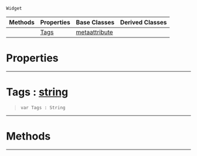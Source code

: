  `Widget`

|Methods|Properties|Base Classes|Derived Classes|
|---|---|---|---|
| |[ Tags](https://github.com/PlasmaEngine/PlasmaDocs/tree/master/docs/C%2B%2B/code_reference/class_reference/metascripttagattribute.markdown#tags-plasma-engine-documen)|[metaattribute](https://github.com/PlasmaEngine/PlasmaDocs/tree/master/docs/C%2B%2B/code_reference/class_reference/metaattribute.markdown)| |


 #  Properties


---  
 #  Tags : [string](https://github.com/PlasmaEngine/PlasmaDocs/tree/master/docs/C%2B%2B/code_reference/lightning_base_types/string.markdown)

> 
> ``` lang=cpp, name=Lightning
> var Tags : String


---  
 #  Methods


---  
 

 